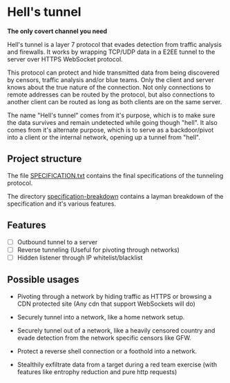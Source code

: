 # Hell's tunnel

**The only covert channel you need**

Hell's tunnel is a layer 7 protocol that evades detection from traffic analysis and firewalls. It works by wrapping TCP/UDP data in a E2EE tunnel to the server over HTTPS WebSocket protocol.

This protocol can protect and hide transmitted data from being discovered by censors, traffic analysis and/or blue teams. Only the client and server knows about the true nature of the connection. Not only connections to remote addresses can be routed by the protocol, but also connections to another client can be routed as long as both clients are on the same server.

The name "Hell's tunnel" comes from it's purpose, which is to make sure the data survives and remain undetected while going though "hell". It also comes from it's alternate purpose, which is to serve as a backdoor/pivot into a client or the internal network, opening up a tunnel from "hell". 

## Project structure

The file [SPECIFICATION.txt](SPECIFICATION.txt) contains the final specifications of the tunneling protocol.

The directory [specification-breakdown](specification-breakdown/) contains a layman breakdown of the specification and it's various features.

## Features

- [ ] Outbound tunnel to a server
- [ ] Reverse tunneling (Useful for pivoting through networks)
- [ ] Hidden listener through IP whitelist/blacklist

## Possible usages

- Pivoting through a network by hiding traffic as HTTPS or browsing a CDN protected site (Any cdn that support WebSockets will do)

- Securely tunnel into a network, like a home network setup.

- Securely tunnel out of a network, like a heavily censored country and evade detection from the network specific censors like GFW.

- Protect a reverse shell connection or a foothold into a network.

- Stealthily exfiltrate data from a target during a red team exercise (with features like entrophy reduction and pure http requests)
